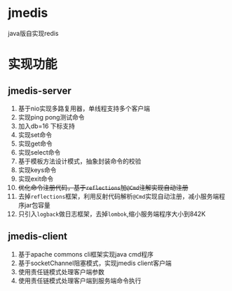 # jmedis
java版自实现redis

# 实现功能
## jmedis-server
1. 基于nio实现多路复用器，单线程支持多个客户端
2. 实现ping pong测试命令
3. 加入db=16 下标支持
4. 实现set命令
5. 实现get命令
6. 实现select命令
7. 基于模板方法设计模式，抽象封装命令的校验
8. 实现keys命令
9. 实现exit命令
10. ~~优化命令注册代码，基于`reflections`加`@Cmd`注解实现自动注册~~
11. 去掉`reflections`框架，利用反射代码解析`@Cmd`实现自动注册，减小服务端程序jar包容量
12. 只引入`logback`做日志框架，去掉`lombok`,缩小服务端程序大小到842K

## jmedis-client
1. 基于apache commons cli框架实现java cmd程序
2. 基于socketChannel阻塞模式，实现jmedis client客户端
3. 使用责任链模式处理客户端参数
4. 使用责任链模式处理客户端到服务端命令执行
